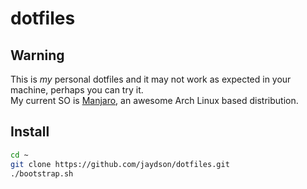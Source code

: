# dotfiles

## Warning
This is *my* personal dotfiles and it may not work as expected in your machine, perhaps you can try it.  
My current SO is [Manjaro](https://manjaro.github.io/), an awesome Arch Linux based distribution.  

## Install
```bash
cd ~
git clone https://github.com/jaydson/dotfiles.git
./bootstrap.sh
```
